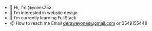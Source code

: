 - 👋 Hi, I’m @yones753
- 👀 I’m interested in website design
- 🌱 I’m currently learning FullStack
- 📫 How to reach me Email deraweyones@gmail.com or 0549155448


